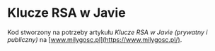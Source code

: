 # Klucze RSA w Javie
Kod stworzony na potrzeby artykułu *Klucze RSA w Javie (prywatny i publiczny)* na [www.milygosc.pl](https://www.milygosc.pl/).